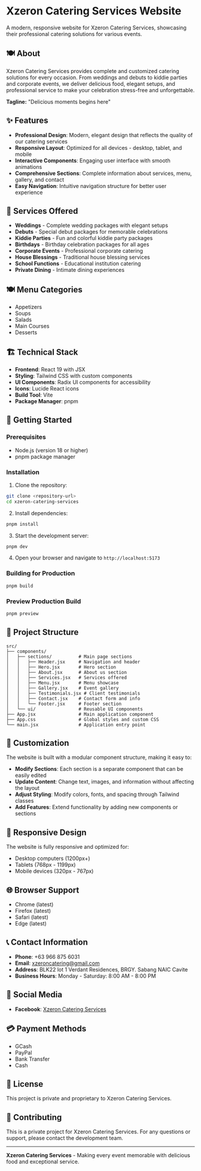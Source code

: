 # Xzeron Catering Services Website

A modern, responsive website for Xzeron Catering Services, showcasing their professional catering solutions for various events.

## 🍽️ About

Xzeron Catering Services provides complete and customized catering solutions for every occasion. From weddings and debuts to kiddie parties and corporate events, we deliver delicious food, elegant setups, and professional service to make your celebration stress-free and unforgettable.

**Tagline:** "Delicious moments begins here"

## ✨ Features

- **Professional Design**: Modern, elegant design that reflects the quality of our catering services
- **Responsive Layout**: Optimized for all devices - desktop, tablet, and mobile
- **Interactive Components**: Engaging user interface with smooth animations
- **Comprehensive Sections**: Complete information about services, menu, gallery, and contact
- **Easy Navigation**: Intuitive navigation structure for better user experience

## 🎯 Services Offered

- **Weddings** - Complete wedding packages with elegant setups
- **Debuts** - Special debut packages for memorable celebrations
- **Kiddie Parties** - Fun and colorful kiddie party packages
- **Birthdays** - Birthday celebration packages for all ages
- **Corporate Events** - Professional corporate catering
- **House Blessings** - Traditional house blessing services
- **School Functions** - Educational institution catering
- **Private Dining** - Intimate dining experiences

## 🍽️ Menu Categories

- Appetizers
- Soups
- Salads
- Main Courses
- Desserts

## 🏗️ Technical Stack

- **Frontend**: React 19 with JSX
- **Styling**: Tailwind CSS with custom components
- **UI Components**: Radix UI components for accessibility
- **Icons**: Lucide React icons
- **Build Tool**: Vite
- **Package Manager**: pnpm

## 🚀 Getting Started

### Prerequisites

- Node.js (version 18 or higher)
- pnpm package manager

### Installation

1. Clone the repository:
```bash
git clone <repository-url>
cd xzeron-catering-services
```

2. Install dependencies:
```bash
pnpm install
```

3. Start the development server:
```bash
pnpm dev
```

4. Open your browser and navigate to `http://localhost:5173`

### Building for Production

```bash
pnpm build
```

### Preview Production Build

```bash
pnpm preview
```

## 📁 Project Structure

```
src/
├── components/
│   ├── sections/          # Main page sections
│   │   ├── Header.jsx     # Navigation and header
│   │   ├── Hero.jsx       # Hero section
│   │   ├── About.jsx      # About us section
│   │   ├── Services.jsx   # Services offered
│   │   ├── Menu.jsx       # Menu showcase
│   │   ├── Gallery.jsx    # Event gallery
│   │   ├── Testimonials.jsx # Client testimonials
│   │   ├── Contact.jsx    # Contact form and info
│   │   └── Footer.jsx     # Footer section
│   └── ui/                # Reusable UI components
├── App.jsx                # Main application component
├── App.css                # Global styles and custom CSS
└── main.jsx               # Application entry point
```

## 🎨 Customization

The website is built with a modular component structure, making it easy to:

- **Modify Sections**: Each section is a separate component that can be easily edited
- **Update Content**: Change text, images, and information without affecting the layout
- **Adjust Styling**: Modify colors, fonts, and spacing through Tailwind classes
- **Add Features**: Extend functionality by adding new components or sections

## 📱 Responsive Design

The website is fully responsive and optimized for:
- Desktop computers (1200px+)
- Tablets (768px - 1199px)
- Mobile devices (320px - 767px)

## 🌐 Browser Support

- Chrome (latest)
- Firefox (latest)
- Safari (latest)
- Edge (latest)

## 📞 Contact Information

- **Phone**: +63 966 875 6031
- **Email**: xzeroncatering@gmail.com
- **Address**: BLK22 lot 1 Verdant Residences, BRGY. Sabang NAIC Cavite
- **Business Hours**: Monday - Saturday: 8:00 AM - 8:00 PM

## 🔗 Social Media

- **Facebook**: [Xzeron Catering Services](https://www.facebook.com/share/1Jx6Xcku8t/)

## 💳 Payment Methods

- GCash
- PayPal
- Bank Transfer
- Cash

## 📄 License

This project is private and proprietary to Xzeron Catering Services.

## 🤝 Contributing

This is a private project for Xzeron Catering Services. For any questions or support, please contact the development team.

---

**Xzeron Catering Services** - Making every event memorable with delicious food and exceptional service.

